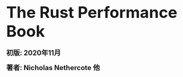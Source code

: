 <!-- commit: https://github.com/nnethercote/perf-book/commit/f2571e4fd376c7a80a15a756a91642c2f9acec76 -->

# <span style="font-size: 150%">The Rust Performance Book</span>

**<span style="font-size: 130%">初版: 2020年11月</span>**

**<span style="font-size: 130%">著者: Nicholas Nethercote 他</span>**
